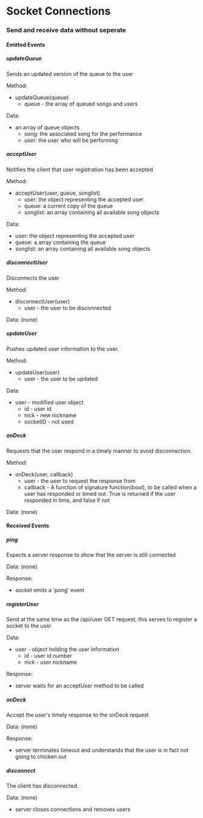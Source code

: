 # Socket Connections

### Send and receive data without seperate

#### Emitted Events

##### updateQueue

Sends an updated version of the queue to the user

Method:

* updateQueue(queue)
  * queue - the array of queued songs and users

Data:

* an array of queue objects
  * song: the associated song for the performance
  * user: the user who will be performing

##### acceptUser

Notifies the client that user registration has been accepted

Method:

* acceptUser(user, queue, songlist)
  * user: the object representing the accepted user
  * queue: a current copy of the queue
  * songlist: an array containing all available song objects

Data:

* user: the object representing the accepted user
* queue: a array containing the queue
* songlist: an array containing all available song objects

##### disconnectUser

Disconnects the user

Method:

* disconnectUser(user)
  * user - the user to be disconnected

Data: (none)

##### updateUser

Pushes updated user information to the user.

Method:

* updateUser(user)
  * user - the user to be updated

Data:

* user - modified user object
  * id - user id
  * nick - new nickname
  * socketID - not used

##### onDeck

Requests that the user respond in a timely manner to avoid disconnection.

Method:

* onDeck(user, callback)
  * user - the user to request the response from
  * callback - A function of signature function(bool), to be called when a user has responded or timed out.  True is returned if the user responded in time, and false if not

Data: (none)

#### Received Events

##### ping

Expects a server response to show that the server is still connected

Data: (none)

Response:

* socket emits a 'pong' event

##### registerUser

Send at the same time as the /api/user GET request, this serves to register a socket to the user

Data:

* user - object holding the user information
  * id - user id number
  * nick - user nickname

Response:

* server waits for an acceptUser method to be called

##### onDeck

Accept the user's timely response to the onDeck request

Data: (none)

Response:

* server terminates timeout and understands that the user is in fact not going to chicken out

##### disconnect

The client has disconnected.

Data: (none)

* server closes connections and removes users
